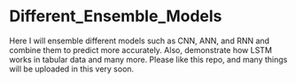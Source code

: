 # Different_Ensemble_Models
Here I will ensemble different models such as CNN, ANN, and RNN and combine them to predict more accurately. Also, demonstrate how LSTM works in tabular data and many more. Please like this repo, and many things will be uploaded in this very soon.
